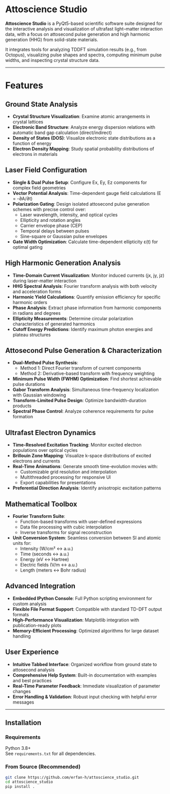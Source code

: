
# Attoscience Studio

**Attoscience Studio** is a PyQt5-based scientific software suite designed for the interactive analysis and visualization of ultrafast light–matter interaction data, with a focus on attosecond pulse generation and high harmonic generation (HHG) from solid-state materials.

It integrates tools for analyzing TDDFT simulation results (e.g., from Octopus), visualizing pulse shapes and spectra, computing minimum pulse widths, and inspecting crystal structure data.

---
# Features

## Ground State Analysis
- **Crystal Structure Visualization**: Examine atomic arrangements in crystal lattices
- **Electronic Band Structure**: Analyze energy dispersion relations with automatic band gap calculation (direct/indirect)
- **Density of States (DOS)**: Visualize electronic state distributions as a function of energy
- **Electron Density Mapping**: Study spatial probability distributions of electrons in materials

## Laser Field Configuration
- **Single & Dual Pulse Setup**: Configure Ex, Ey, Ez components for complex field geometries
- **Vector Potential Analysis**: Time-dependent gauge field calculations (E = -∂A/∂t)
- **Polarization Gating**: Design isolated attosecond pulse generation schemes with precise control over:
  - Laser wavelength, intensity, and optical cycles
  - Ellipticity and rotation angles
  - Carrier envelope phase (CEP)
  - Temporal delays between pulses
  - Sine-square or Gaussian pulse envelopes
- **Gate Width Optimization**: Calculate time-dependent ellipticity ε(t) for optimal gating

## High Harmonic Generation Analysis
- **Time-Domain Current Visualization**: Monitor induced currents (jx, jy, jz) during laser-matter interaction
- **HHG Spectral Analysis**: Fourier transform analysis with both velocity and acceleration forms
- **Harmonic Yield Calculations**: Quantify emission efficiency for specific harmonic orders
- **Phase Analysis**: Extract phase information from harmonic components in radians and degrees
- **Ellipticity Measurements**: Determine circular polarization characteristics of generated harmonics
- **Cutoff Energy Predictions**: Identify maximum photon energies and plateau structures

## Attosecond Pulse Generation & Characterization
- **Dual-Method Pulse Synthesis**: 
  - Method 1: Direct Fourier transform of current components
  - Method 2: Derivative-based transform with frequency weighting
- **Minimum Pulse Width (FWHM) Optimization**: Find shortest achievable pulse durations
- **Gabor Transform Analysis**: Simultaneous time-frequency localization with Gaussian windowing
- **Transform-Limited Pulse Design**: Optimize bandwidth-duration products
- **Spectral Phase Control**: Analyze coherence requirements for pulse formation

## Ultrafast Electron Dynamics
- **Time-Resolved Excitation Tracking**: Monitor excited electron populations over optical cycles
- **Brillouin Zone Mapping**: Visualize k-space distributions of excited electrons and currents
- **Real-Time Animations**: Generate smooth time-evolution movies with:
  - Customizable grid resolution and interpolation
  - Multithreaded processing for responsive UI
  - Export capabilities for presentations
- **Preferential Direction Analysis**: Identify anisotropic excitation patterns

## Mathematical Toolbox
- **Fourier Transform Suite**: 
  - Function-based transforms with user-defined expressions
  - Data file processing with cubic interpolation
  - Inverse transforms for signal reconstruction
- **Unit Conversion System**: Seamless conversion between SI and atomic units for:
  - Intensity (W/cm² ↔ a.u.)
  - Time (seconds ↔ a.u.)
  - Energy (eV ↔ Hartree)
  - Electric fields (V/m ↔ a.u.)
  - Length (meters ↔ Bohr radius)

## Advanced Integration
- **Embedded IPython Console**: Full Python scripting environment for custom analysis
- **Flexible File Format Support**: Compatible with standard TD-DFT output formats
- **High-Performance Visualization**: Matplotlib integration with publication-ready plots
- **Memory-Efficient Processing**: Optimized algorithms for large dataset handling

## User Experience
- **Intuitive Tabbed Interface**: Organized workflow from ground state to attosecond analysis
- **Comprehensive Help System**: Built-in documentation with examples and best practices
- **Real-Time Parameter Feedback**: Immediate visualization of parameter changes
- **Error Handling & Validation**: Robust input checking with helpful error messages
---

## Installation

### Requirements

Python 3.8+  
See `requirements.txt` for all dependencies.

### From Source (Recommended)

```bash
git clone https://github.com/erfan-h/attoscience_studio.git
cd attoscience_studio
pip install .
